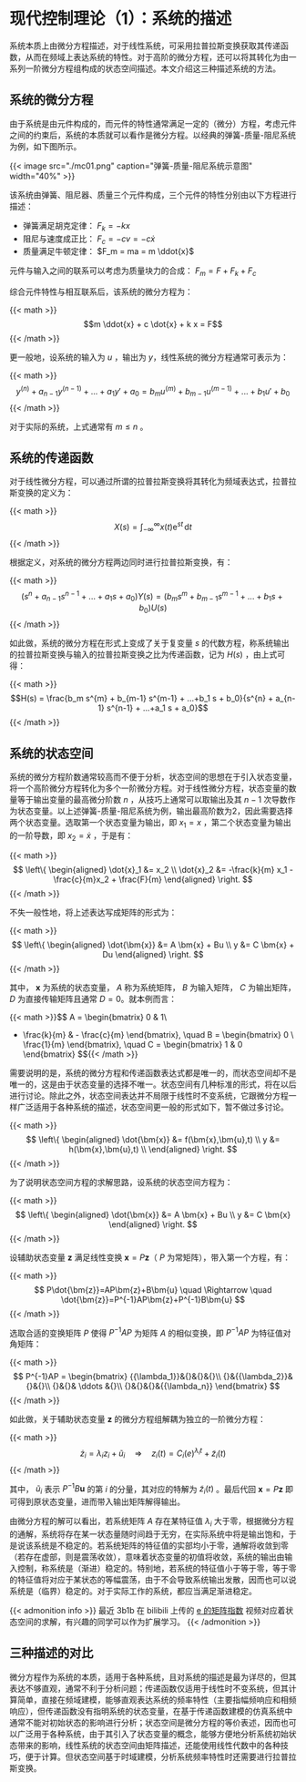 # 现代控制理论（1）：系统的描述


系统本质上由微分方程描述，对于线性系统，可采用拉普拉斯变换获取其传递函数，从而在频域上表达系统的特性。对于高阶的微分方程，还可以将其转化为由一系列一阶微分方程组构成的状态空间描述。本文介绍这三种描述系统的方法。

<!--more-->


## 系统的微分方程

由于系统是由元件构成的，而元件的特性通常满足一定的（微分）方程，考虑元件之间的约束后，系统的本质就可以看作是微分方程。以经典的弹簧-质量-阻尼系统为例，如下图所示。

{{< image src="./mc01.png" caption="弹簧-质量-阻尼系统示意图" width="40%" >}}


该系统由弹簧、阻尼器、质量三个元件构成，三个元件的特性分别由以下方程进行描述：

- 弹簧满足胡克定律： $F_k = -kx$
- 阻尼与速度成正比： $F_c = -cv = -c \dot{x}$
- 质量满足牛顿定律： $F_m = ma = m \ddot{x}$

元件与输入之间的联系可以考虑为质量块力的合成： $F_m = F+F_k+F_c$

综合元件特性与相互联系后，该系统的微分方程为：

{{< math >}}$$m \ddot{x} + c \dot{x} + k x = F$${{< /math >}}

更一般地，设系统的输入为 $u$ ，输出为 $y$，线性系统的微分方程通常可表示为：

{{< math >}}$$y^{(n)} + a_{n-1} y^{(n-1)} + ...+a_1 y' + a_0 = b_m u^{(m)} + b_{m-1} u^{(m-1)} + ...+b_1 u' + b_0$${{< /math >}}

对于实际的系统，上式通常有 $m \le n$ 。

## 系统的传递函数

对于线性微分方程，可以通过所谓的拉普拉斯变换将其转化为频域表达式，拉普拉斯变换的定义为：

{{< math >}}$$X(s) = \int_{-\infty}^{\infty} x(t) \mathrm{e}^{st}\, \mathrm{d}t$${{< /math >}}

根据定义，对系统的微分方程两边同时进行拉普拉斯变换，有：

{{< math >}}$$
\left( s^{n} + a_{n-1} s^{n-1} + ...+a_1 s + a_0 \right) Y(s)
= \left( b_m s^{m} + b_{m-1} s^{m-1} + ...+b_1 s + b_0 \right) U(s)
$${{< /math >}}

如此做，系统的微分方程在形式上变成了关于复变量 $s$ 的代数方程，称系统输出的拉普拉斯变换与输入的拉普拉斯变换之比为传递函数，记为 $H(s)$ ，由上式可得：

{{< math >}}$$H(s) = \frac{b_m s^{m} + b_{m-1} s^{m-1} + ...+b_1 s + b_0}{s^{n} + a_{n-1} s^{n-1} + ...+a_1 s + a_0}$${{< /math >}}

## 系统的状态空间

系统的微分方程阶数通常较高而不便于分析，状态空间的思想在于引入状态变量，将一个高阶微分方程转化为多个一阶微分方程。对于线性微分方程，状态变量的数量等于输出变量的最高微分阶数 $n$ ，从技巧上通常可以取输出及其 $n-1$ 次导数作为状态变量。以上述弹簧-质量-阻尼系统为例，输出最高阶数为2，因此需要选择两个状态变量。选取第一个状态变量为输出，即 $x_1 = x$ ，第二个状态变量为输出的一阶导数，即 $x_2=\dot{x}$ ，于是有：

{{< math >}}$$
\left\{
\begin{aligned}
\dot{x}_1 &= x_2 \\
\dot{x}_2 &= -\frac{k}{m} x_1 -\frac{c}{m}x_2 + \frac{F}{m}
\end{aligned}
\right.
$${{< /math >}}

不失一般性地，将上述表达写成矩阵的形式为：

{{< math >}}$$
\left\{
\begin{aligned}
\dot{\bm{x}} &= A \bm{x} + Bu  \\
y &= C \bm{x} + Du
\end{aligned}
\right.
$${{< /math >}}

其中， $\bm{x}$ 为系统的状态变量， $A$ 称为系统矩阵， $B$ 为输入矩阵， $C$ 为输出矩阵， $D$ 为直接传输矩阵且通常 $D=0$。就本例而言：

{{< math >}}$$
A = \begin{bmatrix}
0 & 1\\
- \frac{k}{m} & - \frac{c}{m}
\end{bmatrix},
\quad
B = \begin{bmatrix} 0 \\ \frac{1}{m} \end{bmatrix},
\quad
C = \begin{bmatrix} 1 & 0 \end{bmatrix}
$${{< /math >}}

需要说明的是，系统的微分方程和传递函数表达式都是唯一的，而状态空间却不是唯一的，这是由于状态变量的选择不唯一。状态空间有几种标准的形式，将在以后进行讨论。除此之外，状态空间表达并不局限于线性时不变系统，它跟微分方程一样广泛适用于各种系统的描述，状态空间更一般的形式如下，暂不做过多讨论。

{{< math >}}$$
\left\{ 
\begin{aligned}
\dot{\bm{x}} &= f(\bm{x},\bm{u},t)  \\
y &= h(\bm{x},\bm{u},t)  \\
\end{aligned}
\right.
$${{< /math >}}

为了说明状态空间方程的求解思路，设系统的状态空间方程为：

{{< math >}}$$
\left\{
\begin{aligned}
\dot{\bm{x}} &= A \bm{x} + Bu  \\
y &= C \bm{x}
\end{aligned}
\right.
$${{< /math >}}

设辅助状态变量 $\bm{z}$ 满足线性变换 $\bm{x}=P\bm{z}$（ $P$ 为常矩阵），带入第一个方程，有：

{{< math >}}$$
P\dot{\bm{z}}=AP\bm{z}+B\bm{u}
\quad \Rightarrow \quad \dot{\bm{z}}=P^{-1}AP\bm{z}+P^{-1}B\bm{u}
$${{< /math >}}

选取合适的变换矩阵 $P$ 使得 $P^{-1}AP$ 为矩阵 $A$ 的相似变换，即 $P^{-1}AP$ 为特征值对角矩阵：

{{< math >}}$$
P^{-1}AP = \begin{bmatrix}
{{\lambda_1}}&{}&{}&{}\\
{}&{{\lambda_2}}&{}&{}\\
{}&{}& \ddots &{}\\
{}&{}&{}&{{\lambda_n}}
\end{bmatrix}
$${{< /math >}}

如此做，关于辅助状态变量 $\bm{z}$ 的微分方程组解耦为独立的一阶微分方程：

{{< math >}}$$
\dot{z}_i = \lambda_i z_i + \tilde{u}_i
\quad \Rightarrow \quad z_i(t) = C_i \mathrm(e)^{\lambda_i t} + \tilde{z}_i(t)
$${{< /math >}}

其中， $\tilde{u}_i$ 表示 $P^{-1}B\bm{u}$ 的第 $i$ 的分量，其对应的特解为 $\tilde{z}_i(t)$ 。最后代回 $\bm{x}=P\bm{z}$ 即可得到原状态变量，进而带入输出矩阵解得输出。

由微分方程的解可以看出，若系统矩阵 $A$ 存在某特征值 $\lambda_i$ 大于零，根据微分方程的通解，系统将存在某一状态量随时间趋于无穷，在实际系统中将是输出饱和，于是说该系统是不稳定的。若系统矩阵的特征值的实部均小于零，通解将收敛到零（若存在虚部，则是震荡收敛），意味着状态变量的初值将收敛，系统的输出由输入控制，称系统是（渐进）稳定的。特别地，若系统的特征值小于等于零，等于零的特征值将对应于某状态的等幅震荡，由于不会导致系统输出发散，因而也可以说系统是（临界）稳定的。对于实际工作的系统，都应当满足渐进稳定。

{{< admonition info >}}
最近 3b1b 在 bilibili 上传的 [e 的矩阵指数](https://www.bilibili.com/video/BV11y4y1b7c5) 视频对应着状态空间的求解，有兴趣的同学可以作为扩展学习。
{{< /admonition >}}

## 三种描述的对比

微分方程作为系统的本质，适用于各种系统，且对系统的描述是最为详尽的，但其表达不够直观，通常不利于分析问题；传递函数仅适用于线性时不变系统，但其计算简单，直接在频域建模，能够直观表达系统的频率特性（主要指幅频响应和相频响应），但传递函数没有指明系统的状态变量，在基于传递函数建模的仿真系统中通常不能对初始状态的影响进行分析；状态空间是微分方程的等价表述，因而也可以广泛用于各种系统，由于其引入了状态变量的概念，能够方便地分析系统初始状态带来的影响，线性系统的状态空间由矩阵描述，还能使用线性代数中的各种技巧，便于计算。但状态空间基于时域建模，分析系统频率特性时还需要进行拉普拉斯变换。

